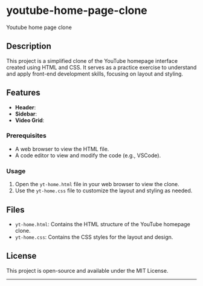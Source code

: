 # youtube-home-page-clone
Youtube home page clone


## Description

This project is a simplified clone of the YouTube homepage interface created using HTML and CSS. It serves as a practice exercise to understand and apply front-end development skills, focusing on layout and styling.

## Features

- **Header**:
- **Sidebar**: 
- **Video Grid**:

 
### Prerequisites

- A web browser to view the HTML file.
- A code editor to view and modify the code (e.g., VSCode).

 
### Usage

1. Open the `yt-home.html` file in your web browser to view the clone.
2. Use the `yt-home.css` file to customize the layout and styling as needed.

## Files

- `yt-home.html`: Contains the HTML structure of the YouTube homepage clone.
- `yt-home.css`: Contains the CSS styles for the layout and design.

## License

This project is open-source and available under the MIT License.

---